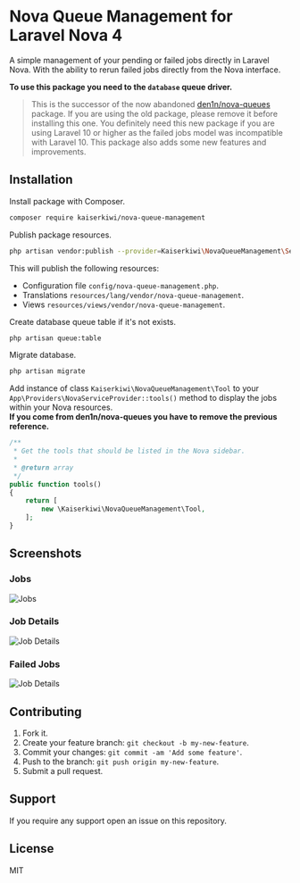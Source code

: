 # Nova Queue Management for Laravel Nova 4

A simple management of your pending or failed jobs directly in Laravel Nova. With the ability to rerun failed jobs directly from the Nova interface.

**To use this package you need to the `database` queue driver.**

> This is the successor of the now abandoned [den1n/nova-queues](https://github.com/den1n/nova-queues) package. If you are using the old package, please remove it before installing this one. You definitely need this new package if you are using Laravel 10 or higher as the failed jobs model was incompatible with Laravel 10. This package also adds some new features and improvements. 

## Installation

Install package with Composer.

```sh
composer require kaiserkiwi/nova-queue-management
```

Publish package resources.

```sh
php artisan vendor:publish --provider=Kaiserkiwi\NovaQueueManagement\ServiceProvider
```

This will publish the following resources:

* Configuration file `config/nova-queue-management.php`.
* Translations `resources/lang/vendor/nova-queue-management`.
* Views `resources/views/vendor/nova-queue-management`.

Create database queue table if it's not exists.

```sh
php artisan queue:table
```

Migrate database.

```sh
php artisan migrate
```

Add instance of class `Kaiserkiwi\NovaQueueManagement\Tool` to your `App\Providers\NovaServiceProvider::tools()` method to display the jobs within your Nova resources.  
**If you come from den1n/nova-queues you have to remove the previous reference.**

```php
/**
 * Get the tools that should be listed in the Nova sidebar.
 *
 * @return array
 */
public function tools()
{
    return [
        new \Kaiserkiwi\NovaQueueManagement\Tool,
    ];
}
```

## Screenshots

### Jobs

![Jobs](https://raw.githubusercontent.com/kaiserkiwi/nova-queue-management/main/screens/jobs.png)

### Job Details

![Job Details](https://raw.githubusercontent.com/kaiserkiwi/nova-queue-management/main/screens/job-details.png)


### Failed Jobs

![Job Details](https://raw.githubusercontent.com/kaiserkiwi/nova-queue-management/main/screens/failed-jobs.png)

## Contributing

1. Fork it.
2. Create your feature branch: `git checkout -b my-new-feature`.
3. Commit your changes: `git commit -am 'Add some feature'`.
4. Push to the branch: `git push origin my-new-feature`.
5. Submit a pull request.

## Support

If you require any support open an issue on this repository.

## License

MIT
